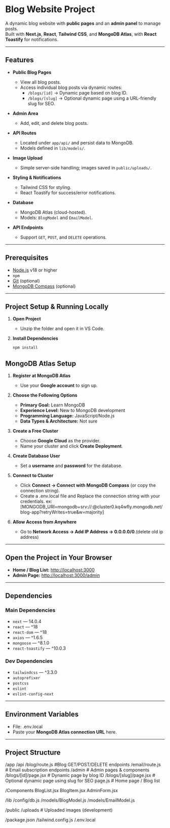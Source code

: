 # Blog Website Project

A dynamic blog website with **public pages** and an **admin panel** to manage posts.  
Built with **Next.js**, **React**, **Tailwind CSS**, and **MongoDB Atlas**, with **React Toastify** for notifications.

---

## Features

- **Public Blog Pages**
  - View all blog posts.
  - Access individual blog posts via dynamic routes:
    - `/blogs/[id]` → Dynamic page based on blog ID.
    - `/blogs/[slug]` → Optional dynamic page using a URL-friendly slug for SEO.

- **Admin Area**
  - Add, edit, and delete blog posts.

- **API Routes**
  - Located under `app/api/` and persist data to MongoDB.
  - Models defined in `lib/models/`.

- **Image Upload**
  - Simple server-side handling; images saved in `public/uploads/`.

- **Styling & Notifications**
  - Tailwind CSS for styling.
  - React Toastify for success/error notifications.

- **Database**
  - MongoDB Atlas (cloud-hosted).
  - Models: `BlogModel` and `EmailModel`.

- **API Endpoints**
  - Support `GET`, `POST`, and `DELETE` operations.

---

## Prerequisites

- [Node.js](https://nodejs.org/) v18 or higher
- `npm` 
- [Git](https://git-scm.com/) (optional)
- [MongoDB Compass](https://www.mongodb.com/products/compass) (optional)

---

## Project Setup & Running Locally

1. **Open Project**
   - Unzip the folder and open it in VS Code.

2. **Install Dependencies**
   ```bash
   npm install
## MongoDB Atlas Setup

1. **Register at MongoDB Atlas**  
   - Use your **Google account** to sign up.

2. **Choose the Following Options**  
   - **Primary Goal:** Learn MongoDB  
   - **Experience Level:** New to MongoDB development  
   - **Programming Language:** JavaScript/Node.js  
   - **Data Types & Architecture:** Not sure  

3. **Create a Free Cluster**  
   - Choose **Google Cloud** as the provider.  
   - Name your cluster and click **Create Deployment**.

4. **Create Database User**  
   - Set a **username** and **password** for the database.

5. **Connect to Cluster**  
   - Click **Connect → Connect with MongoDB Compass** (or copy the connection string).  
   - Create a .env.local file and Replace the connection string  with your credentials.
   ex:[MONGODB_URI=mongodb+srv://<username>:<password>@cluster0.kq4wfly.mongodb.net/blog-app?retryWrites=true&w=majority]

6. **Allow Access from Anywhere**  
   - Go to **Network Access → Add IP Address → 0.0.0.0/0**.(delete old ip address)

---

## Open the Project in Your Browser

- **Home / Blog List:** [http://localhost:3000](http://localhost:3000)  
- **Admin Page:** [http://localhost:3000/admin](http://localhost:3000/admin)  

---

## Dependencies

### Main Dependencies
- `next` — 14.0.4  
- `react` — ^18  
- `react-dom` — ^18  
- `axios` — ^1.6.5  
- `mongoose` — ^8.1.0  
- `react-toastify` — ^10.0.3  

### Dev Dependencies
- `tailwindcss` — ^3.3.0  
- `autoprefixer`  
- `postcss`  
- `eslint`  
- `eslint-config-next`  

---

## Environment Variables

- File: .env.local
- Paste your **MongoDB Atlas connection URL** here.

---

## Project Structure

/app
  /api
    /blog/route.js         #Blog GET/POST/DELETE endpoints
    /email/route.js        # Email subscription endpoints
  /admin                  # Admin pages & components
  /blogs/[id]/page.jsx    # Dynamic page by blog ID
  /blogs/[slug]/page.jsx  # Optional dynamic page using slug for SEO
  page.js                 # Home page / Blog list

/Components
  BlogList.jsx
  BlogItem.jsx
  AdminForm.jsx

/lib
  /config/db.js
  /models/BlogModel.js
  /models/EmailModel.js

/public
  /uploads                # Uploaded images (development)

/package.json
/tailwind.config.js
/.env.local
